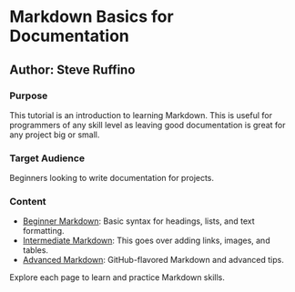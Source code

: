 
# Markdown Basics for Documentation

## Author: Steve Ruffino

### Purpose

This tutorial is an introduction to learning Markdown. This is useful for programmers of any skill level as leaving good documentation is great for any project big or small.

### Target Audience

Beginners looking to write documentation for projects.

### Content

- [Beginner Markdown](beginner.md): Basic syntax for headings, lists, and text formatting.
- [Intermediate Markdown](intermediate.md): This goes over adding links, images, and tables.
- [Advanced Markdown](advanced.md): GitHub-flavored Markdown and advanced tips.

Explore each page to learn and practice Markdown skills.
